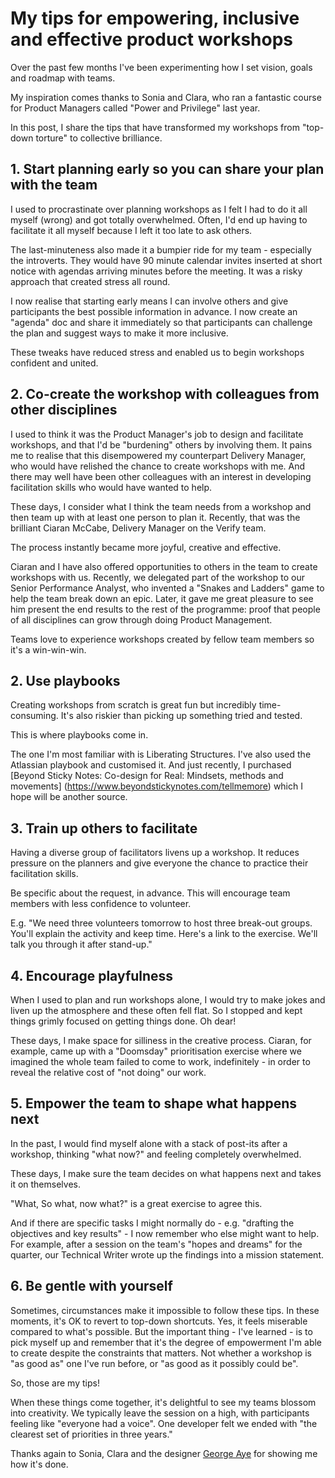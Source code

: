 # My tips for empowering, inclusive and effective product workshops

Over the past few months I've been experimenting how I set vision, goals and roadmap with teams.

My inspiration comes thanks to Sonia and Clara, who ran a fantastic course for Product Managers called "Power and Privilege" last year.

In this post, I share the tips that have transformed my workshops from "top-down torture" to collective brilliance.

## 1. Start planning early so you can share your plan with the team

I used to procrastinate over planning workshops as I felt I had to do it all myself (wrong) and got totally overwhelmed. Often, I'd end up having to facilitate it all myself because I left it too late to ask others.

The last-minuteness also made it a bumpier ride for my team - especially the introverts. They would have 90 minute calendar invites inserted at short notice with agendas arriving minutes before the meeting. It was a risky approach that created stress all round.

I now realise that starting early means I can involve others and give participants the best possible information in advance. I now create an "agenda" doc and share it immediately so that participants can challenge the plan and suggest ways to make it more inclusive. 

These tweaks have reduced stress and enabled us to begin workshops confident and united.

## 2. Co-create the workshop with colleagues from other disciplines

I used to think it was the Product Manager's job to design and facilitate workshops, and that I'd be "burdening" others by involving them. It pains me to realise that this disempowered my counterpart Delivery Manager, who would have relished the chance to create workshops with me. And there may well have been other colleagues with an interest in developing facilitation skills who would have wanted to help.

These days, I consider what I think the team needs from a workshop and then team up with at least one person to plan it. Recently, that was the brilliant Ciaran McCabe, Delivery Manager on the Verify team.

The process instantly became more joyful, creative and effective.

Ciaran and I have also offered opportunities to others in the team to create workshops with us. Recently, we delegated part of the workshop to our Senior Performance Analyst, who invented a "Snakes and Ladders" game to help the team break down an epic. Later, it gave me great pleasure to see him present the end results to the rest of the programme: proof that people of all disciplines can grow through doing Product Management.

Teams love to experience workshops created by fellow team members so it's a win-win-win.

## 2. Use playbooks

Creating workshops from scratch is great fun but incredibly time-consuming. It's also riskier than picking up something tried and tested.

This is where playbooks come in.

The one I'm most familiar with is Liberating Structures. I've also used the Atlassian playbook and customised it. And just recently, I purchased [Beyond Sticky Notes: Co-design for Real: Mindsets, methods and movements] (https://www.beyondstickynotes.com/tellmemore) which I hope will be another source.

## 3. Train up others to facilitate

Having a diverse group of facilitators livens up a workshop. It reduces pressure on the planners and give everyone the chance to practice their facilitation skills.

Be specific about the request, in advance. This will encourage team members with less confidence to volunteer.

E.g. "We need three volunteers tomorrow to host three break-out groups. You'll explain the activity and keep time. Here's a link to the exercise. We'll talk you through it after stand-up."

## 4. Encourage playfulness

When I used to plan and run workshops alone, I would try to make jokes and liven up the atmosphere and these often fell flat. So I stopped and kept things grimly focused on getting things done. Oh dear!

These days, I make space for silliness in the creative process. Ciaran, for example, came up with a "Doomsday" prioritisation exercise where we imagined the whole team failed to come to work, indefinitely - in order to reveal the relative cost of "not doing" our work. 

## 5. Empower the team to shape what happens next

In the past, I would find myself alone with a stack of post-its after a workshop, thinking "what now?" and feeling completely overwhelmed.

These days, I make sure the team decides on what happens next and takes it on themselves.

"What, So what, now what?" is a great exercise to agree this.

And if there are specific tasks I might normally do - e.g. "drafting the objectives and key results" - I now remember who else might want to help. For example, after a session on the team's "hopes and dreams" for the quarter, our Technical Writer wrote up the findings into a mission statement.

## 6. Be gentle with yourself

Sometimes, circumstances make it impossible to follow these tips. In these moments, it's OK to revert to top-down shortcuts. Yes, it feels miserable compared to what's possible. But the important thing - I've learned - is to pick myself up and remember that it's the degree of empowerment I'm able to create despite the constraints that matters. Not whether a workshop is "as good as" one I've run before, or "as good as it possibly could be".

So, those are my tips!

When these things come together, it's delightful to see my teams blossom into creativity. We typically leave the session on a high, with participants feeling like "everyone had a voice". One developer felt we ended with "the clearest set of priorities in three years."

Thanks again to Sonia, Clara and the designer [George Aye](https://medium.com/greater-good-studio/design-educations-big-gap-understanding-the-role-of-power-1ee1756b7f08) for showing me how it's done.
